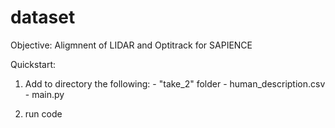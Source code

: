 # dataset
Objective: Aligmnent of LIDAR and Optitrack for SAPIENCE

Quickstart:
  1. Add to directory the following:
    - "take_2" folder 
    - human_description.csv
    - main.py
  
  2. run code



  
